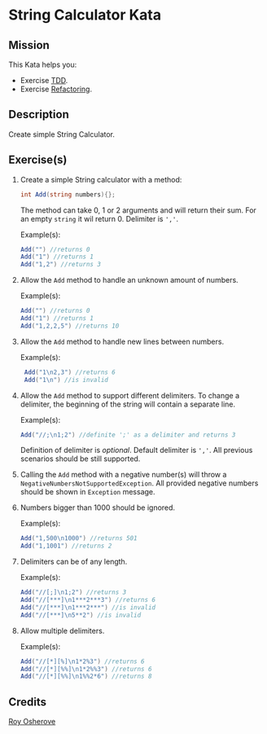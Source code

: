 # String Calculator Kata

## Mission

This Kata helps you:
* Exercise [TDD][tdd].
* Exercise [Refactoring](https://en.wikipedia.org/wiki/Code_refactoring).

## Description

Create simple String Calculator.

## Exercise(s)

1. Create a simple String calculator with a method:
    ```cs 
    int Add(string numbers){}; 
    ``` 
    The method can take 0, 1 or 2 arguments and will return their sum. For an empty `string` it wil return 0. Delimiter is `','`.
    
    Example(s): 

    ```cs
    Add("") //returns 0
    Add("1") //returns 1
    Add("1,2") //returns 3
    ```

2. Allow the `Add` method to handle an unknown amount of numbers.

    Example(s): 

    ```cs
    Add("") //returns 0
    Add("1") //returns 1
    Add("1,2,2,5") //returns 10 
    ```

3. Allow the `Add` method to handle new lines between numbers.

    Example(s): 

    ```cs
     Add("1\n2,3") //returns 6
     Add("1\n") //is invalid
    ```

4. Allow the `Add` method to support different delimiters. To change a delimiter, the beginning of the string will contain a separate line.

    Example(s): 
    ```cs
    Add("//;\n1;2") //definite ';' as a delimiter and returns 3
    ```
     Definition of delimiter is  _optional_. Default delimiter is `','`. All previous scenarios should be still supported.

5. Calling the `Add` method with a negative number(s) will throw a `NegativeNumbersNotSupportedException`. 
All provided negative numbers should be shown in  ```Exception``` message.

6. Numbers bigger than 1000 should be ignored.

    Example(s):
    ```cs
    Add("1,500\n1000") //returns 501
    Add("1,1001") //returns 2
    ```

7. Delimiters can be of any length.

    Example(s):
    
    ```cs
    Add("//[;]\n1;2") //returns 3
    Add("//[***]\n1***2***3") //returns 6
    Add("//[***]\n1***2***") //is invalid
    Add("//[***]\n5**2") //is invalid
    ```

8. Allow multiple delimiters.

    Example(s):
    
    ```cs
    Add("//[*][%]\n1*2%3") //returns 6
    Add("//[*][%%]\n1*2%%3") //returns 6
    Add("//[*][%%]\n1%%2*6") //returns 8
    ```

## Credits

[Roy Osherove](http://osherove.com/)

[game-of-life]: https://en.wikipedia.org/wiki/Conway%27s_Game_of_Life
[tdd]: https://en.wikipedia.org/wiki/Test-driven_development